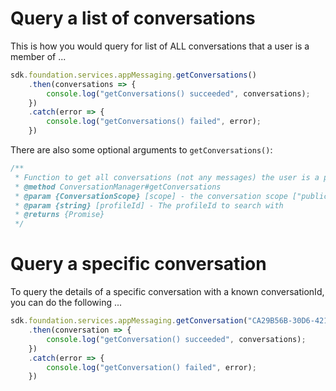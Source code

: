 # Query a list of conversations

This is how you would query for  list of ALL conversations that a user is a member of ...

```javascript
sdk.foundation.services.appMessaging.getConversations()
    .then(conversations => {
        console.log("getConversations() succeeded", conversations);
    })
    .catch(error => {
        console.log("getConversations() failed", error);
    })
```

There are also some optional arguments to `getConversations()`:


```javascript
/**
 * Function to get all conversations (not any messages) the user is a participant in
 * @method ConversationManager#getConversations 
 * @param {ConversationScope} [scope] - the conversation scope ["public"|"participant"]
 * @param {string} [profileId] - The profileId to search with
 * @returns {Promise} 
 */
```

# Query a specific conversation

To query the details of a specific conversation with a known conversationId, you can do the following ...

```javascript
sdk.foundation.services.appMessaging.getConversation("CA29B56B-30D6-4217-9C99-577AA7525B92")
    .then(conversation => {
        console.log("getConversation() succeeded", conversations);
    })
    .catch(error => {
        console.log("getConversation() failed", error);
    })
```